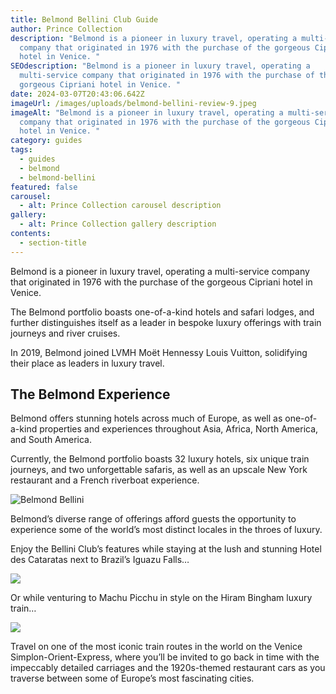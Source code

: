 ```yaml
---
title: Belmond Bellini Club Guide
author: Prince Collection
description: "Belmond is a pioneer in luxury travel, operating a multi-service
  company that originated in 1976 with the purchase of the gorgeous Cipriani
  hotel in Venice. "
SEOdescription: "Belmond is a pioneer in luxury travel, operating a
  multi-service company that originated in 1976 with the purchase of the
  gorgeous Cipriani hotel in Venice. "
date: 2024-03-07T20:43:06.642Z
imageUrl: /images/uploads/belmond-bellini-review-9.jpeg
imageAlt: "Belmond is a pioneer in luxury travel, operating a multi-service
  company that originated in 1976 with the purchase of the gorgeous Cipriani
  hotel in Venice. "
category: guides
tags:
  - guides
  - belmond
  - belmond-bellini
featured: false
carousel:
  - alt: Prince Collection carousel description
gallery:
  - alt: Prince Collection gallery description
contents:
  - section-title
---
```

Belmond is a pioneer in luxury travel, operating a multi-service company that originated in 1976 with the purchase of the gorgeous Cipriani hotel in Venice. 

The Belmond portfolio boasts one-of-a-kind hotels and safari lodges, and further distinguishes itself as a leader in bespoke luxury offerings with train journeys and river cruises.

In 2019, Belmond joined LVMH Moët Hennessy Louis Vuitton, solidifying their place as leaders in luxury travel. 

## The Belmond Experience

Belmond offers stunning hotels across much of Europe, as well as one-of-a-kind properties and experiences throughout Asia, Africa, North America, and South America.

Currently, the Belmond portfolio boasts 32 luxury hotels, six unique train journeys, and two unforgettable safaris, as well as an upscale New York restaurant and a French riverboat experience.

![Belmond Bellini ](/images/uploads/belmond-bellini-review-1.png)

Belmond’s diverse range of offerings afford guests the opportunity to experience some of the world’s most distinct locales in the throes of luxury.

Enjoy the Bellini Club’s features while staying at the lush and stunning Hotel des Cataratas next to Brazil’s Iguazu Falls… 

![](/images/uploads/belmond-bellini-review-2.png)

Or while venturing to Machu Picchu in style on the Hiram Bingham luxury train…

![](/images/uploads/belmond-bellini-review-3.jpeg)

Travel on one of the most iconic train routes in the world on the Venice Simplon-Orient-Express, where you’ll be invited to go back in time with the impeccably detailed carriages and the 1920s-themed restaurant cars as you traverse between some of Europe’s most fascinating cities.
